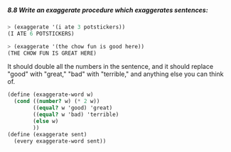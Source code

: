 ##### 8.8 Write an exaggerate procedure which exaggerates sentences:
```Scheme
> (exaggerate '(i ate 3 potstickers))
(I ATE 6 POTSTICKERS)

> (exaggerate '(the chow fun is good here))
(THE CHOW FUN IS GREAT HERE)
```

It should double all the numbers in the sentence, and it should replace "good" with "great," "bad" with "terrible," and anything else you can think of.

```Scheme
(define (exaggerate-word w)
  (cond ((number? w) (* 2 w))
        ((equal? w 'good) 'great)
        ((equal? w 'bad) 'terrible)
        (else w)
        ))
(define (exaggerate sent)
  (every exaggerate-word sent))
```
